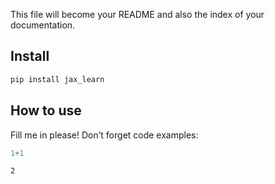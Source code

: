 <!-- WARNING: THIS FILE WAS AUTOGENERATED! DO NOT EDIT! -->

This file will become your README and also the index of your
documentation.

## Install

``` sh
pip install jax_learn
```

## How to use

Fill me in please! Don’t forget code examples:

``` python
1+1
```

    2
